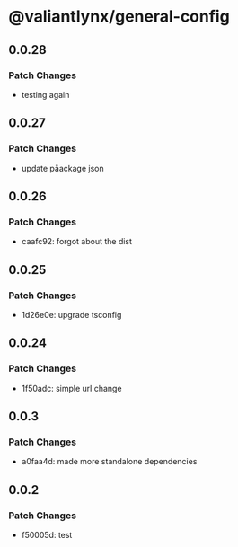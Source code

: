 # @valiantlynx/general-config

## 0.0.28

### Patch Changes

- testing again

## 0.0.27

### Patch Changes

- update påackage json

## 0.0.26

### Patch Changes

- caafc92: forgot about the dist

## 0.0.25

### Patch Changes

- 1d26e0e: upgrade tsconfig

## 0.0.24

### Patch Changes

- 1f50adc: simple url change

## 0.0.3

### Patch Changes

- a0faa4d: made more standalone dependencies

## 0.0.2

### Patch Changes

- f50005d: test
